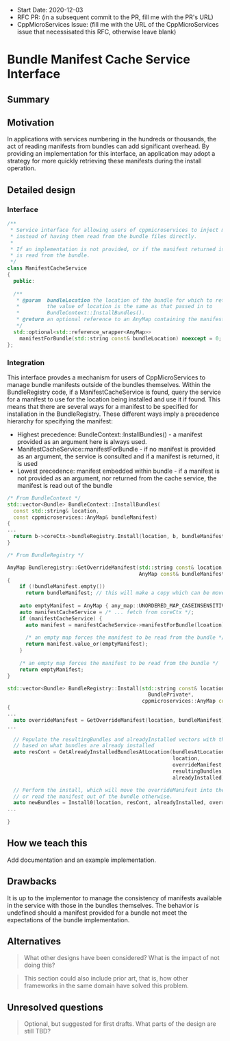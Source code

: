 - Start Date: 2020-12-03
- RFC PR: (in a subsequent commit to the PR, fill me with the PR's URL)
- CppMicroServices Issue: (fill me with the URL of the CppMicroServices issue that necessisated this RFC, otherwise leave blank)

# Bundle Manifest Cache Service Interface

## Summary

## Motivation

In applications with services numbering in the hundreds or thousands, the act of reading manifests from bundles can add significant overhead. By providing an implementation for this interface, an application may adopt a strategy for more quickly retrieving these manifests during the install operation.

## Detailed design

### Interface

```c++
/**
 * Service interface for allowing users of cppmicroservices to inject manifests for bundles
 * instead of having them read from the bundle files directly. 
 *
 * If an implementation is not provided, or if the manifest returned is empty, the manifest
 * is read from the bundle.
 */
class ManifestCacheService
{
  public:
  
  /**
   * @param  bundleLocation the location of the bundle for which to retrieve the manifest.
   *         the value of location is the same as that passed in to
   *         BundleContext::InstallBundles().
   * @return an optional reference to an AnyMap containing the manifest for the bundleLocation,
   */
  std::optional<std::reference_wrapper<AnyMap>> 
    manifestForBundle(std::string const& bundleLocation) noexcept = 0;
};
```

###  Integration

This interface provdes a mechanism for users of CppMicroServices to manage bundle manifests outside of the bundles themselves. Within the BundleRegistry code, if a ManifestCacheService is found, query the service for a manifest to use for the location being installed and use it if found. This means that there are several ways for a manifest to be specified for installation in the BundleRegistry. These different ways imply a precedence hierarchy for specifying the manifest:

* Highest precedence: BundleContext::InstallBundles() - a manifest provided as an argument here is always used.
* ManifestCacheService::manifestForBundle - if no manifest is provided as an argument, the service is consulted and if a manifest is returned, it is used
* Lowest precedence: manifest embedded within bundle - if a manifest is not provided as an argument, nor returned from the cache service, the manifest is read out of the bundle



```c++
/* From BundleContext */
std::vector<Bundle> BundleContext::InstallBundles(
  const std::string& location,
  const cppmicroservices::AnyMap& bundleManifest)
{
...
  return b->coreCtx->bundleRegistry.Install(location, b, bundleManifest);
}

/* From BundleRegistry */

AnyMap Bundleregistry::GetOverrideManifest(std::string const& location,
                                           AnyMap const& bundleManifest) 
{
    if (!bundleManifest.empty())
      return bundleManifest; // this will make a copy which can be moved into the registry
    
    auto emptyManifest = AnyMap { any_map::UNORDERED_MAP_CASEINSENSITIVE_KEYS) };
    auto manifestCacheService = /* ... fetch from coreCtx */;
    if (manifestCacheService) {
      auto manifest = manifestCacheService->manifestForBundle(lcoation);
      
      /* an empty map forces the manifest to be read from the bundle */
      return manifest.value_or(emptyManifest);
    }
    
    /* an empty map forces the manifest to be read from the bundle */
    return emptyManifest;
}

std::vector<Bundle> BundleRegistry::Install(std::string const& location,
  		                                      BundlePrivate*,
                                            cppmicroservices::AnyMap const& bundleManifest)
{
...
  auto overrideManifest = GetOverrideManifest(location, bundleManifest);
...
  
  // Populate the resultingBundles and alreadyInstalled vectors with the appropriate data
  // based on what bundles are already installed
  auto resCont = GetAlreadyInstalledBundlesAtLocation(bundlesAtLocationRange,
                                                      location,
                                                      overrideManifest,
                                                      resultingBundles,
                                                      alreadyInstalled);

  // Perform the install, which will move the overrideManifest into the registry if it's not empty, 
  // or read the manifest out of the bundle otherwise.
  auto newBundles = Install0(location, resCont, alreadyInstalled, overrideManifest);
...
  
}

```

## How we teach this

Add documentation and an example implementation.

## Drawbacks

It is up to the implementor to manage the consistency of manifests available in the service with those in the bundles themselves. The behavior is undefined should a manifest provided for a bundle not meet the expectations of the bundle implementation.

## Alternatives

> What other designs have been considered? What is the impact of not doing this?

> This section could also include prior art, that is, how other frameworks in the same domain have solved this problem.

## Unresolved questions

> Optional, but suggested for first drafts. What parts of the design are still
> TBD?